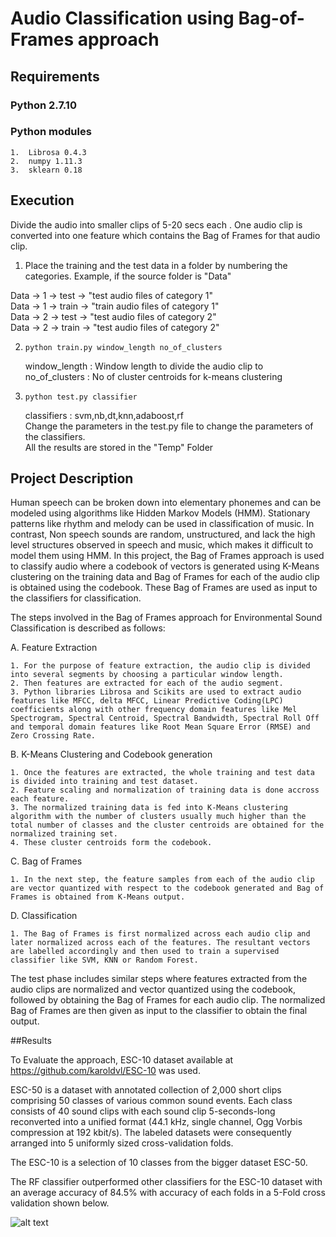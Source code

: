 
# Audio Classification using Bag-of-Frames approach

## Requirements

### Python 2.7.10 

### Python modules 

    1.  Librosa 0.4.3
    2.  numpy 1.11.3
    3.  sklearn 0.18
    
## Execution     

Divide the audio into smaller clips of 5-20 secs each . One audio clip is converted into one feature which contains the Bag of Frames for that audio clip. 

1. Place the training and the test data in a folder by numbering the categories. Example, if the source folder is "Data"
  
  Data -> 1 -> test -> "test audio files of category 1" <br />
  Data -> 1 -> train -> "train audio files of category 1"<br />
  Data -> 2 -> test -> "test audio files of category 2"<br />
  Data -> 2 -> train -> "test audio files of category 2"<br />
  
2. ```python train.py window_length no_of_clusters ```

    window_length   : Window length to divide the audio clip to <br />
    no_of_clusters  : No of cluster centroids for k-means clustering   <br />
  
3. ```python test.py classifier``` 

   classifiers : svm,nb,dt,knn,adaboost,rf<br />
   Change the parameters in the test.py file to change the parameters of the classifiers.<br />
   All the results are stored in the "Temp" Folder

## Project Description 
Human speech can be broken down into elementary phonemes and can be modeled using algorithms like Hidden Markov Models (HMM). Stationary patterns like rhythm and melody can be used in classification of music. In contrast, Non speech sounds are random, unstructured, and lack the high level structures observed in speech and music, which makes it difficult to model them using HMM. In this project, the Bag of Frames approach is used to classify audio where a codebook of vectors is generated using K-Means clustering on the training data and  Bag of Frames for each of the audio clip is obtained using the codebook. These Bag of Frames are used as input to the classifiers for classification. 

The steps involved in the Bag of Frames approach for Environmental Sound Classification is described as follows: 


A.	Feature Extraction
    
    1. For the purpose of feature extraction, the audio clip is divided into several segments by choosing a particular window length.  
    2. Then features are extracted for each of the audio segment.
    3. Python libraries Librosa and Scikits are used to extract audio features like MFCC, delta MFCC, Linear Predictive Coding(LPC) coefficients along with other frequency domain features like Mel Spectrogram, Spectral Centroid, Spectral Bandwidth, Spectral Roll Off   and temporal domain features like Root Mean Square Error (RMSE) and Zero Crossing Rate. 
    
    
B.	K-Means Clustering and Codebook generation

    1. Once the features are extracted, the whole training and test data is divided into training and test dataset. 
    2. Feature scaling and normalization of training data is done accross each feature.
    3. The normalized training data is fed into K-Means clustering algorithm with the number of clusters usually much higher than the total number of classes and the cluster centroids are obtained for the normalized training set. 
    4. These cluster centroids form the codebook. 

C.	Bag of Frames
    
    1. In the next step, the feature samples from each of the audio clip are vector quantized with respect to the codebook generated and Bag of Frames is obtained from K-Means output.
    
D.	Classification

    1. The Bag of Frames is first normalized across each audio clip and later normalized across each of the features. The resultant vectors are labelled accordingly and then used to train a supervised classifier like SVM, KNN or Random Forest.
    
    
The test phase includes similar steps where features extracted from the audio clips are normalized and vector quantized using the codebook, followed by obtaining the Bag of Frames for each audio clip.  The normalized Bag of Frames are then given as input to the classifier to obtain the final output.

##Results

To Evaluate the approach, ESC-10 dataset available at https://github.com/karoldvl/ESC-10 was used.

ESC-50 is a dataset with annotated collection of 2,000 short clips comprising 50 classes of various common sound events. Each class consists of 40 sound clips with each sound clip 5-seconds-long reconverted into a unified format (44.1 kHz, single channel, Ogg Vorbis compression at 192 kbit/s). The labeled datasets were consequently arranged into 5 uniformly sized cross-validation folds. 

The ESC-10 is a selection of 10 classes from the bigger dataset ESC-50. 

The RF classifier outperformed other classifiers for the ESC-10 dataset with an average accuracy of 84.5% with accuracy of each folds in a 5-Fold cross validation shown below.

![alt text](https://github.com/amogh3892/Audio-classification-using-Bag-of-Frames-approach/blob/master/Result%20Images/Best_classifier_5fold_classification_results.png "5 Fold Classification results for the best classifier")


